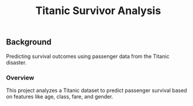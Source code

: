 <header>

<!--
  <<< Author notes: Course header >>>
  Include a 1280×640 image, course title in sentence case, and a concise description in emphasis.
  In your repository settings: enable template repository, add your 1280×640 social image, auto delete head branches.
  Add your open source license, GitHub uses MIT license.
-->

# Titanic Survivor Analysis

</header>

## Background

Predicting survival outcomes using passenger data from the Titanic disaster.

### Overview
This project analyzes a Titanic dataset to predict passenger survival based on features like age, class, fare, and gender. 


